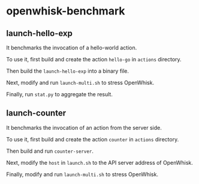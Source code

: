 # openwhisk-benchmark

## launch-hello-exp

It benchmarks the invocation of a hello-world action.

To use it, first build and create the action `hello-go` in `actions` directory.

Then build the `launch-hello-exp` into a binary file.

Next, modify and run `launch-multi.sh` to stress OpenWhisk.

Finally, run `stat.py` to aggregate the result.


## launch-counter

It benchmarks the invocation of an action from the server side.

To use it, first build and create the action `counter` in `actions` directory.

Then build and run `counter-server`.

Next, modify the `host` in `launch.sh` to the API server address of OpenWhisk.

Finally, modify and run `launch-multi.sh` to stress OpenWhisk.
